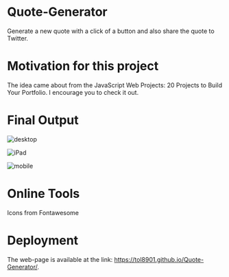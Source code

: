 # Quote-Generator
Generate a new quote with a click of a button and also share the quote to Twitter.

# Motivation for this project
The idea came about from the JavaScript Web Projects: 20 Projects to Build Your Portfolio. I encourage you to check it out.

# Final Output
![desktop](https://user-images.githubusercontent.com/39213432/92326489-5a8b7300-f05b-11ea-9f5f-58c02c81bd8b.png)

![iPad](https://user-images.githubusercontent.com/39213432/92326491-5bbca000-f05b-11ea-830c-2b522e20a596.png)

![mobile](https://user-images.githubusercontent.com/39213432/92326492-5c553680-f05b-11ea-8510-c56b5b3a8320.png)

# Online Tools
Icons from Fontawesome

# Deployment
The web-page is available at the link: https://tol8901.github.io/Quote-Generator/.
